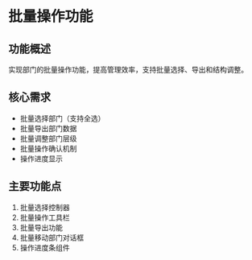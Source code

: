 # 批量操作功能

## 功能概述
实现部门的批量操作功能，提高管理效率，支持批量选择、导出和结构调整。

## 核心需求
- 批量选择部门（支持全选）
- 批量导出部门数据
- 批量调整部门层级
- 批量操作确认机制
- 操作进度显示

## 主要功能点
1. 批量选择控制器
2. 批量操作工具栏
3. 批量导出功能
4. 批量移动部门对话框
5. 操作进度条组件